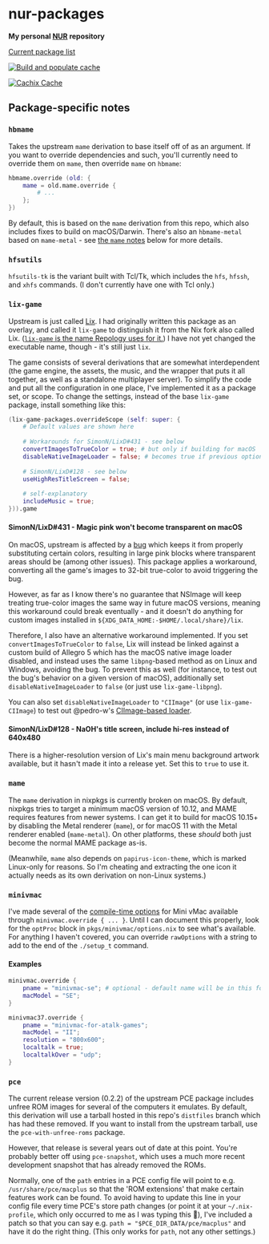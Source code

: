 # nur-packages

**My personal [NUR](https://github.com/nix-community/NUR) repository**

[Current package list](https://nur.nix-community.org/repos/rhys-t/)

<!-- Remove this if you don't use github actions -->
[![Build and populate cache](https://github.com/Rhys-T/nur-packages/workflows/Build%20and%20populate%20cache/badge.svg)](https://github.com/Rhys-T/nur-packages/actions/workflows/build.yml)

<!--
Uncomment this if you use travis:

[![Build Status](https://travis-ci.com/<YOUR_TRAVIS_USERNAME>/nur-packages.svg?branch=master)](https://travis-ci.com/<YOUR_TRAVIS_USERNAME>/nur-packages)
-->
[![Cachix Cache](https://img.shields.io/badge/cachix-rhys--t-blue.svg)](https://rhys-t.cachix.org)

## Package-specific notes

### `hbmame`

Takes the upstream `mame` derivation to base itself off of as an argument. If you want to override dependencies and such, you'll currently need to override them on `mame`, then override `mame` on `hbmame`:

```nix
hbmame.override (old: {
    mame = old.mame.override {
        # ...
    };
})
```

By default, this is based on the `mame` derivation from this repo, which also includes fixes to build on macOS/Darwin. There's also an `hbmame-metal` based on `mame-metal` - see [the `mame` notes](#mame) below for more details.

### `hfsutils`

`hfsutils-tk` is the variant built with Tcl/Tk, which includes the `hfs`, `hfssh`, and `xhfs` commands. (I don't currently have one with Tcl only.)

### `lix-game`

Upstream is just called [Lix](https://www.lixgame.com/). I had originally written this package as an overlay, and called it `lix-game` to distinguish it from the Nix fork also called Lix. ([`lix-game` is the name Repology uses for it.](https://repology.org/project/lix-game/versions)) I have not yet changed the executable name, though - it's still just `lix`.

The game consists of several derivations that are somewhat interdependent (the game engine, the assets, the music, and the wrapper that puts it all together, as well as a standalone multiplayer server). To simplify the code and put all the configuration in one place, I've implemented it as a package set, or scope. To change the settings, instead of the base `lix-game` package, install something like this:
```nix
(lix-game-packages.overrideScope (self: super: {
    # Default values are shown here
    
    # Workarounds for SimonN/LixD#431 - see below
    convertImagesToTrueColor = true; # but only if building for macOS
    disableNativeImageLoader = false; # becomes true if previous option is disabled on macOS
    
    # SimonN/LixD#128 - see below
    useHighResTitleScreen = false;
    
    # self-explanatory
    includeMusic = true;
})).game
```

#### SimonN/LixD#431 - Magic pink won't become transparent on macOS

On macOS, upstream is affected by a [bug](https://github.com/SimonN/LixD/issues/431) which keeps it from properly substituting certain colors, resulting in large pink blocks where transparent areas should be (among other issues). This package applies a workaround, converting all the game's images to 32-bit true-color to avoid triggering the bug.

However, as far as I know there's no guarantee that NSImage will keep treating true-color images the same way in future macOS versions, meaning this workaround could break eventually - and it doesn't do anything for custom images installed in `${XDG_DATA_HOME:-$HOME/.local/share}/lix`.

Therefore, I also have an alternative workaround implemented. If you set `convertImagesToTrueColor` to `false`, Lix will instead be linked against a custom build of Allegro 5 which has the macOS native image loader disabled, and instead uses the same `libpng`-based method as on Linux and Windows, avoiding the bug. To prevent this as well (for instance, to test out the bug's behavior on a given version of macOS), additionally set `disableNativeImageLoader` to `false` (or just use `lix-game-libpng`).

You can also set `disableNativeImageLoader` to `"CIImage"` (or use `lix-game-CIImage`) to test out @pedro-w's [CIImage-based loader](https://github.com/liballeg/allegro5/issues/1531#issuecomment-1950198051).

#### SimonN/LixD#128 - NaOH's title screen, include hi-res instead of 640x480

There is a higher-resolution version of Lix's main menu background artwork available, but it hasn't made it into a release yet. Set this to `true` to use it.

### `mame`

The `mame` derivation in nixpkgs is currently broken on macOS. By default, nixpkgs tries to target a minimum macOS version of 10.12, and MAME requires features from newer systems. I can get it to build for macOS 10.15+ by disabling the Metal renderer (`mame`), or for macOS 11 with the Metal renderer enabled (`mame-metal`). On other platforms, these _should_ both just become the normal MAME package as-is.

(Meanwhile, `mame` also depends on `papirus-icon-theme`, which is marked Linux-only for reasons. So I'm cheating and extracting the one icon it actually needs as its own derivation on non-Linux systems.)

### `minivmac`

I've made several of the [compile-time options](https://www.gryphel.com/c/minivmac/options.html) for Mini vMac available through `minivmac.override { ... }`. Until I can document this properly, look for the `optProc` block in `pkgs/minivmac/options.nix` to see what's available. For anything I haven't covered, you can override `rawOptions` with a string to add to the end of the `./setup_t` command.

#### Examples

```nix
minivmac.override {
    pname = "minivmac-se"; # optional - default name will be in this format
    macModel = "SE";
}
```

```nix
minivmac37.override {
    pname = "minivmac-for-atalk-games";
    macModel = "II";
    resolution = "800x600";
    localtalk = true;
    localtalkOver = "udp";
}
```

### `pce`

The current release version (0.2.2) of the upstream PCE package includes unfree ROM images for several of the computers it emulates. By default, this derivation will use a tarball hosted in this repo's `distfiles` branch which has had these removed. If you want to install from the upstream tarball, use the `pce-with-unfree-roms` package.

However, that release is several years out of date at this point. You're probably better off using `pce-snapshot`, which uses a much more recent development snapshot that has already removed the ROMs.

Normally, one of the `path` entries in a PCE config file will point to e.g. `/usr/share/pce/macplus` so that the 'ROM extensions' that make certain features work can be found. To avoid having to update this line in your config file every time PCE's store path changes (or point it at your `~/.nix-profile`, which only occurred to me as I was typing this 🤦), I've included a patch so that you can say e.g. `path = "$PCE_DIR_DATA/pce/macplus"` and have it do the right thing. (This only works for `path`, not any other settings.)
